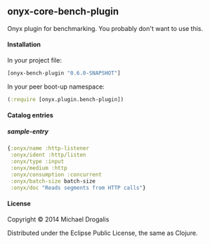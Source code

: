 ## onyx-core-bench-plugin

Onyx plugin for benchmarking. You probably don't want to use this.

#### Installation

In your project file:

```clojure
[onyx-bench-plugin "0.6.0-SNAPSHOT"]
```

In your peer boot-up namespace:

```clojure
(:require [onyx.plugin.bench-plugin])
```

#### Catalog entries

##### sample-entry

```clojure
{:onyx/name :http-listener
 :onyx/ident :http/listen
 :onyx/type :input
 :onyx/medium :http
 :onyx/consumption :concurrent
 :onyx/batch-size batch-size
 :onyx/doc "Reads segments from HTTP calls"}
```

#### License

Copyright © 2014 Michael Drogalis

Distributed under the Eclipse Public License, the same as Clojure.
